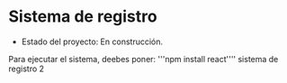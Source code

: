 <h1>Sistema de registro</h1>

- Estado del proyecto: En construcción. 

Para ejecutar el sistema, deebes poner:
'''npm install react''''
sistema de registro 2
